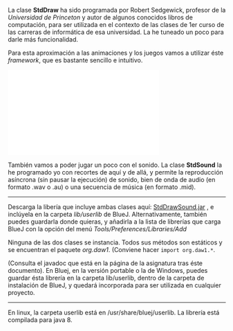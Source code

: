 La clase **StdDraw** ha sido programada por Robert Sedgewick, profesor de la _Universidad de Princeton_ y autor de algunos conocidos libros de computación, para ser utilizada en el contexto de las clases de 1er curso de las carreras de informática de esa universidad.
La he tuneado un poco para darle más funcionalidad.

Para esta aproximación a las animaciones y los juegos vamos a utilizar éste _framework_, que es bastante sencillo e intuitivo.

<iframe src="//www.youtube.com/embed/gZV5jVF8lJ8" height="197" frameborder="0" width="350"></iframe>

También vamos a poder jugar un poco con el sonido. La clase **StdSound** la he programado yo con recortes de aquí y de allá, y permite la reproducción asíncrona (sin pausar la ejecución) de sonido, bien de onda de audio (en formato .wav o .au) o una secuencia de música (en formato .mid).

- - - 

Descarga la libería que incluye ambas clases aquí: [StdDrawSound.jar](https://github.com/vjfernandez/stddraw/blob/master/StdDrawSound/StdDrawSound.jar) , e inclúyela en la carpeta _lib/userlib_ de BlueJ. Alternativamente, también puedes guardarla donde quieras, y añadirla a la lista de librerías que carga BlueJ con la opción del menú _Tools/Preferences/Libraries/Add_

Ninguna de las dos clases se instancia. Todos sus métodos son estáticos y se encuentran el paquete _org.daw1_. (Conviene hacer `import org.daw1.*`.

(Consulta el javadoc que está en la página de la asignatura tras éste documento).
En Bluej, en la versión portable o la de Windows, puedes guardar ésta librería en la carpeta lib/userlib, dentro de la carpeta de instalación de BlueJ, y quedará incorporada para ser utilizada en cualquier proyecto.

- - -

En linux, la carpeta userlib está en /usr/share/bluej/userlib. La librería está compilada para java 8. 
